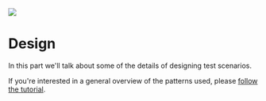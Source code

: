 <img src="/assets/images/serenity-js-eye.svg" class="opening-logo" />

# Design

In this part we'll talk about some of the details of designing test scenarios.

If you're interested in a general overview of the patterns used, 
please [follow the tutorial](../from-scripts-to-serenity/readme.md). 